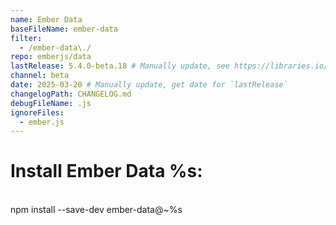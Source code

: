 ```yaml
---
name: Ember Data
baseFileName: ember-data
filter:
  - /ember-data\./
repo: emberjs/data
lastRelease: 5.4.0-beta.18 # Manually update, see https://libraries.io/npm/ember-data throughout
channel: beta
date: 2025-03-20 # Manually update, get date for `lastRelease`
changelogPath: CHANGELOG.md
debugFileName: .js
ignoreFiles:
  - ember.js
---
```


# Install Ember Data %s:

<br>
npm install --save-dev ember-data@~%s
